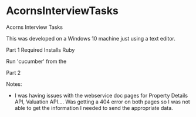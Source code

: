 # AcornsInterviewTasks
Acorns Interview Tasks


This was developed on a Windows 10 machine just using a text editor.

Part 1
Required Installs
  Ruby
    

Run 'cucumber' from the 
    
Part 2




Notes:
- I was having issues with the webservice doc pages for Property Details API, Valuation API....
Was getting a 404 error on both pages so I was not able to get the information I needed
to send the appropriate data.
